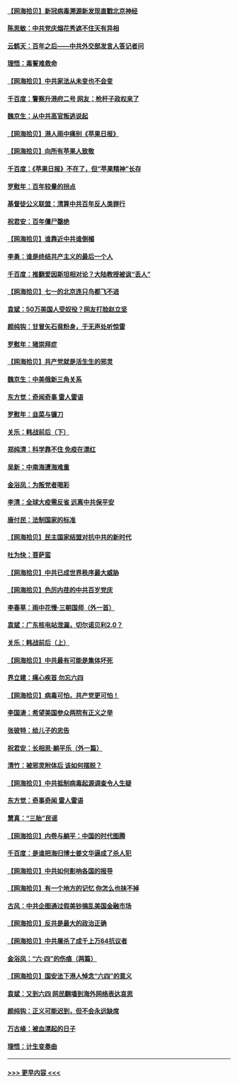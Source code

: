 #### [【网海拾贝】新冠病毒溯源新发现直戳北京神经](../pages/nsc993/n13052425.md?t=06290452) 
#### [陈思敏：中共党庆烟花秀遮不住天有异相](../pages/nsc993/n13052020.md?t=06290452) 
#### [云鹤天：百年之后——中共外交部发言人答记者问](../pages/nsc993/n13051604.md?t=06290452) 
#### [理悟：毒誓难救命](../pages/nsc993/n13051601.md?t=06290452) 
#### [【网海拾贝】中共家法从未变也不会变](../pages/nsc993/n13050366.md?t=06290452) 
#### [千百度：警察升港府二号 网友：枪杆子政权来了](../pages/nsc993/n13050261.md?t=06290452) 
#### [魏京生：从中共高官叛逃说起](../pages/nsc993/n13048997.md?t=06290452) 
#### [【网海拾贝】港人雨中痛别《苹果日报》](../pages/nsc993/n13048941.md?t=06290452) 
#### [【网海拾贝】向所有苹果人致敬](../pages/nsc993/n13046795.md?t=06290452) 
#### [千百度：《苹果日报》不在了，但“苹果精神”长存](../pages/nsc993/n13046703.md?t=06290452) 
#### [罗慰年：百年较量的拐点](../pages/nsc993/n13046542.md?t=06290452) 
#### [基督徒公义联盟：清算中共百年反人类罪行](../pages/nsc993/n13046499.md?t=06290452) 
#### [祝君安：百年僵尸罄绝](../pages/nsc993/n13045595.md?t=06290452) 
#### [【网海拾贝】谁靠近中共谁倒楣](../pages/nsc993/n13044667.md?t=06290452) 
#### [李勇：谁是终结共产主义的最后一个人](../pages/nsc993/n13044397.md?t=06290452) 
#### [千百度：推翻爱因斯坦相对论？大陆教授被讽“丢人”](../pages/nsc993/n13043908.md?t=06290452) 
#### [【网海拾贝】七一的北京连只鸟都飞不进](../pages/nsc993/n13041377.md?t=06290452) 
#### [袁斌：50万美国人受奴役？网友打脸赵立坚](../pages/nsc993/n13041330.md?t=06290452) 
#### [颜纯钩：甘冒矢石竟粉身，于无声处听惊雷](../pages/nsc993/n13041140.md?t=06290452) 
#### [罗慰年：猪崇拜症](../pages/nsc993/n13041071.md?t=06290452) 
#### [【网海拾贝】共产党就是活生生的邪灵](../pages/nsc993/n13036627.md?t=06290452) 
#### [魏京生：中美俄新三角关系](../pages/nsc993/n13035986.md?t=06290452) 
#### [东方觉：奇闻奇事 雷人雷语](../pages/nsc993/n13035878.md?t=06290452) 
#### [罗慰年：韭菜与镰刀](../pages/nsc993/n13034374.md?t=06290452) 
#### [关乐：韩战前后（下）](../pages/nsc993/n13034113.md?t=06290452) 
#### [郑纯清：科学靠不住 免疫在漂红](../pages/nsc993/n13034093.md?t=06290452) 
#### [吴新：中南海遭海难重](../pages/nsc993/n13034084.md?t=06290452) 
#### [金浴凤：为叛党者喝彩](../pages/nsc993/n13034058.md?t=06290452) 
#### [李清：全球大疫需反省 远离中共保平安](../pages/nsc993/n13033784.md?t=06290452) 
#### [唐付民：法制国家的标准](../pages/nsc993/n13032944.md?t=06290452) 
#### [【网海拾贝】民主国家结盟对抗中共的新时代](../pages/nsc993/n13031717.md?t=06290452) 
#### [吐为快：菩萨蛮](../pages/nsc993/n13030033.md?t=06290452) 
#### [【网海拾贝】中共已成世界秩序最大威胁](../pages/nsc993/n13028138.md?t=06290452) 
#### [【网海拾贝】色厉内荏的中共百岁党庆](../pages/nsc993/n13025582.md?t=06290452) 
#### [李春草：雨中花慢‧三朝国师（外一首）](../pages/nsc993/n13025567.md?t=06290452) 
#### [袁斌：广东核电站泄漏，切尔诺贝利2.0？](../pages/nsc993/n13025475.md?t=06290452) 
#### [关乐：韩战前后（上）](../pages/nsc993/n13025387.md?t=06290452) 
#### [【网海拾贝】中共最有可能是集体坏死](../pages/nsc993/n13023101.md?t=06290452) 
#### [界立建：痛心疾首 勿忘六四](../pages/nsc993/n13022339.md?t=06290452) 
#### [【网海拾贝】病毒可怕，共产党更可怕！](../pages/nsc993/n13020728.md?t=06290452) 
#### [李国涛：希望美国参众两院有正义之举](../pages/nsc993/n13020674.md?t=06290452) 
#### [张彼特：给儿子的忠告](../pages/nsc993/n13018934.md?t=06290452) 
#### [祝君安：长相思‧躺平乐（外一篇）](../pages/nsc993/n13018923.md?t=06290452) 
#### [清竹：被邪灵附体后 该如何摆脱？](../pages/nsc993/n13018877.md?t=06290452) 
#### [【网海拾贝】中共抵制病毒起源调查令人生疑](../pages/nsc993/n13017785.md?t=06290452) 
#### [东方觉：奇事奇闻 雷人雷语](../pages/nsc993/n13017577.md?t=06290452) 
#### [慧真：“三胎”民谣](../pages/nsc993/n13017394.md?t=06290452) 
#### [【网海拾贝】内卷与躺平：中国的时代图腾](../pages/nsc993/n13016128.md?t=06290452) 
#### [千百度：是谁把海归博士姜文华逼成了杀人犯](../pages/nsc993/n13015218.md?t=06290452) 
#### [【网海拾贝】中共如何影响各国的报导](../pages/nsc993/n13012599.md?t=06290452) 
#### [【网海拾贝】有一个地方的记忆 你怎么也抹不掉](../pages/nsc993/n13009802.md?t=06290452) 
#### [古风：中共企图通过假美钞搞乱美国金融市场](../pages/nsc993/n13009626.md?t=06290452) 
#### [【网海拾贝】反共是最大的政治正确](../pages/nsc993/n13007051.md?t=06290452) 
#### [【网海拾贝】中共屠杀了成千上万64抗议者](../pages/nsc993/n13002713.md?t=06290452) 
#### [金浴凤：“六·四”的伤痕（两篇）](../pages/nsc993/n13001719.md?t=06290452) 
#### [【网海拾贝】国安法下港人悼念“六四”的意义](../pages/nsc993/n13001039.md?t=06290452) 
#### [袁斌：又到六四 网民翻墙到海外网络表达哀思](../pages/nsc993/n13000995.md?t=06290452) 
#### [颜纯钩：正义可能迟到，但不会永远缺席](../pages/nsc993/n13000920.md?t=06290452) 
#### [万古缘：被血漂起的日子](../pages/nsc993/n13000914.md?t=06290452) 
#### [理悟：计生变奏曲](../pages/nsc993/n13000414.md?t=06290452) 

----
#### [ >>> 更早内容 <<< ](../indexes/nsc993-earlier.md)
